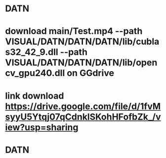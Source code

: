 # DATN
# download main/Test.mp4 --path VISUAL/DATN/DATN/DATN/lib/cublas32_42_9.dll --path VISUAL/DATN/DATN/DATN/lib/opencv_gpu240.dll on GGdrive
# link download https://drive.google.com/file/d/1fvMsyyU5Ytqj07qCdnklSKohHFofbZk_/view?usp=sharing
# DATN
